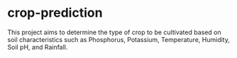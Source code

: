 # crop-prediction
This project aims to determine the type of crop to be cultivated based on soil characteristics such as Phosphorus, Potassium, Temperature, Humidity, Soil pH, and Rainfall.
